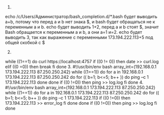 1.
echo /c/Users/Администратор/bash_completion.d/*.bash будет выводить a+b, потому что перед a и b нет знака $, и bash будет обращаться не к переменным a и b.
echo  будет выводить 1+2, перед a и b стоят $, значит Bash обращается к переменным a и b, а они а=1 и=2.
echo  будет выводить 3, так как выражение с переменными 173.194.222.113+5 под общей скобкой с $


2.
while ((1==1)
do
curl https://localhost:4757
if ((0 != 0))
then
date >> curl.log
elif ((0 =0))
then
break
fi
done
3.
#!/usr/bin/env bash
array_int=(192.168.0.1 173.194.222.113 87.250.250.242)
while ((1==1))
do
for a in 192.168.0.1 173.194.222.113 87.250.250.242
     do
     for (( b=1; b<=5; b++ ))
             do
             ping –c 1 173.194.222.113
             done
       done
if ((0 !=0))
then
ping >> log.log
fi
done
4.
#!/usr/bin/env bash
array_int=(192.168.0.1 173.194.222.113 87.250.250.242)
while ((1==1))
do
for a in 192.168.0.1 173.194.222.113 87.250.250.242
     do
     for (( b=1; b<=5; b++ ))
             do
             ping –c 1 173.194.222.113
                      if ((0 !=0))
                      then
                      173.194.222.113 >> error_log
                      fi
              done
       done
if ((0 !=0))
then
ping >> log.log
fi
done

